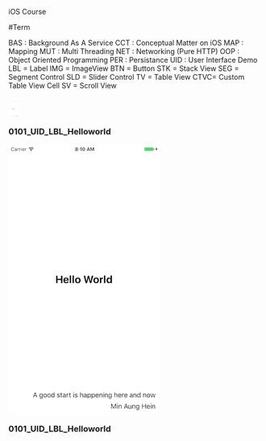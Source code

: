 iOS Course

#Term 

   BAS : Background As A Service 
   CCT : Conceptual Matter on iOS
   MAP : Mapping
   MUT : Multi Threading
   NET : Networking (Pure HTTP)
   OOP : Object Oriented Programming
   PER : Persistance
   UID : User Interface Demo
        LBL = Label
        IMG = ImageView
        BTN = Button
        STK = Stack View
        SEG = Segment Control
        SLD = Slider Control
        TV  = Table View
        CTVC= Custom Table View Cell
        SV  = Scroll View


<h3>
<div class="floated_img">
    <img width=20, height= 30 src="https://raw.githubusercontent.com/minaunghein/iOSCourse/master/0101_UID_LBL_Helloworld/preview.png" alt="Hello World">
    <p>0101_UID_LBL_Helloworld</p>
</div>
<div class="floated_img">
    <img src="https://raw.githubusercontent.com/minaunghein/iOSCourse/master/0101_UID_LBL_Helloworld/preview.png" alt="Hello World">
    <p>0101_UID_LBL_Helloworld</p>
</div>
   </h3>

  

